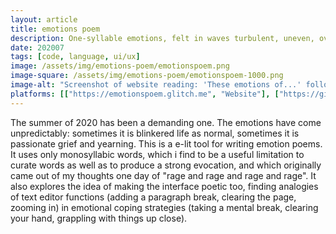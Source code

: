 ```yaml
---
layout: article
title: emotions poem
description: One-syllable emotions, felt in waves turbulent, uneven, overlapping, and without end.
date: 202007
tags: [code, language, ui/ux]
image: /assets/img/emotions-poem/emotionspoem.png
image-square: /assets/img/emotions-poem/emotionspoem-1000.png
image-alt: "Screenshot of website reading: 'These emotions of...' followed by 'rage and rage and rage' and so on. The sidebar has three columns: the first with buttons labelled with various emotions, the second with 'emotional coping strategy' buttons labelled with various functions, the third with radio buttons for selecting if emotions are 'unresolved' or 'at capacity."
platforms: [["https://emotionspoem.glitch.me", "Website"], ["https://github.com/whykatherine/emotionspoem", "GitHub"]]
---
```


The summer of 2020 has been a demanding one. The emotions have come unpredictably: sometimes it is blinkered life as normal, sometimes it is passionate grief and yearning. This is a e-lit tool for writing emotion poems. It uses only monosyllabic words, which i find to be a useful limitation to curate words as well as to produce a strong evocation, and which originally came out of my thoughts one day of "rage and rage and rage and rage". It also explores the idea of making the interface poetic too, finding analogies of text editor functions (adding a paragraph break, clearing the page, zooming in) in emotional coping strategies (taking a mental break, clearing your hand, grappling with things up close).